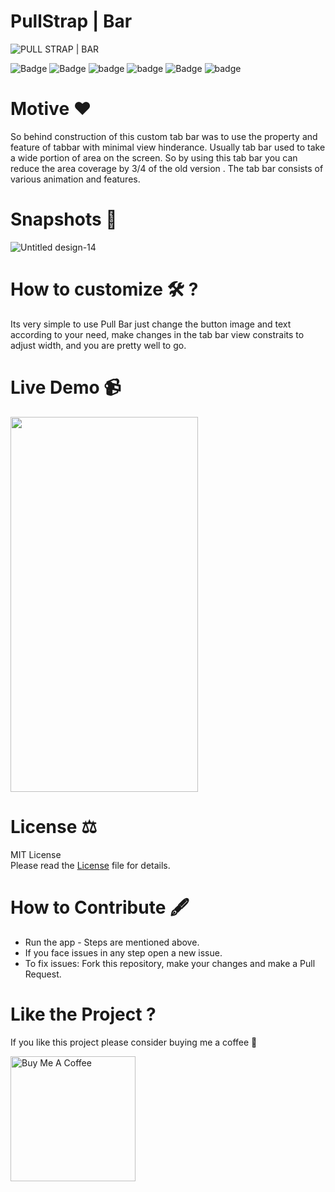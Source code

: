 # PullStrap | Bar
![PULL STRAP | BAR](https://user-images.githubusercontent.com/56252259/103134783-bb59bc80-46d9-11eb-8fea-63b8f13718a5.png)

![Badge](https://img.shields.io/badge/License-MIT-yellow) 
![Badge](https://img.shields.io/badge/Xcode-12.3-green)
![badge](https://img.shields.io/badge/Swift-5.3-red)
![badge](https://img.shields.io/badge/iOS-14-blue)
![Badge](https://img.shields.io/badge/Custom-TabBar-green)
![badge](https://img.shields.io/badge/Platfrom-iOS-orange)

# Motive ❤️ 
So behind construction of this custom tab bar was to use the property and feature of tabbar with minimal view hinderance. Usually tab bar used to take a wide portion of 
area on the screen. So by using this tab bar you can reduce the area coverage by 3/4 of the old version . The tab bar consists of various animation and features. 

# Snapshots 📸 

![Untitled design-14](https://user-images.githubusercontent.com/56252259/103134787-bd238000-46d9-11eb-93ba-f6aaa99487e6.png)

# How to customize 🛠 ? 
Its very simple to use Pull Bar just change the button image and text according to your need, make changes in the tab bar view constraits to adjust width, and you are pretty well to go.

# Live Demo 📹

<img src= "https://user-images.githubusercontent.com/56252259/103139004-b444a580-46fd-11eb-8531-e58efcf994ff.gif" width="300" height="600">


# License ⚖️  

MIT License<br> Please read the [License](https://github.com/gokulnair2001/PullStrap-Bar/blob/master/LICENSE) file for details.

# How to Contribute 🖋 

* Run the app - Steps are mentioned above.
* If you face issues in any step open a new issue.
* To fix issues: Fork this repository, make your changes and make a Pull Request. 

# Like the Project ?
If you like this project please consider buying me a coffee 🥰

[<img width="200" src="https://cdn.buymeacoffee.com/buttons/v2/default-yellow.png" alt="Buy Me A Coffee" ></a>](https://www.buymeacoffee.com/gokulnair)

